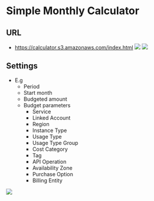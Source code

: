 # Simple Monthly Calculator

## URL
* https://calculator.s3.amazonaws.com/index.html
[<img src="https://i.imgur.com/bIJxeez.png">](https://i.imgur.com/bIJxeez.png)
[<img src="https://i.imgur.com/7XRn4oK.png">](https://i.imgur.com/7XRn4oK.png)

## Settings
* E.g
    * Period
    * Start month
    * Budgeted amount
    * Budget parameters
      * Service
      * Linked Account
      * Region
      * Instance Type
      * Usage Type
      * Usage Type Group
      * Cost Category
      * Tag
      * API Operation
      * Availability Zone
      * Purchase Option
      * Billing Entity

[<img src="https://i.imgur.com/ctPLhW6.png">](https://i.imgur.com/ctPLhW6.png)

